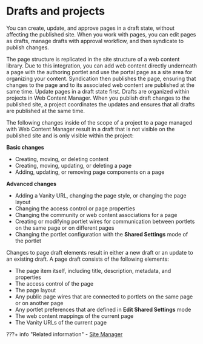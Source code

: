 # Drafts and projects

You can create, update, and approve pages in a draft state, without affecting the published site. When you work with pages, you can edit pages as drafts, manage drafts with approval workflow, and then syndicate to publish changes.

The page structure is replicated in the site structure of a web content library. Due to this integration, you can add web content directly underneath a page with the authoring portlet and use the portal page as a site area for organizing your content. Syndication then publishes the page, ensuring that changes to the page and to its associated web content are published at the same time. Update pages in a draft state first. Drafts are organized within projects in Web Content Manager. When you publish draft changes to the published site, a project coordinates the updates and ensures that all drafts are published at the same time.

The following changes inside of the scope of a project to a page managed with Web Content Manager result in a draft that is not visible on the published site and is only visible within the project:

**Basic changes**

- Creating, moving, or deleting content
- Creating, moving, updating, or deleting a page
- Adding, updating, or removing page components on a page

**Advanced changes**

- Adding a Vanity URL, changing the page style, or changing the page layout
- Changing the access control or page properties
- Changing the community or web content associations for a page
- Creating or modifying portlet wires for communication between portlets on the same page or on different pages
- Changing the portlet configuration with the **Shared Settings** mode of the portlet

Changes to page draft elements result in either a new draft or an update to an existing draft. A page draft consists of the following elements:

-   The page item itself, including title, description, metadata, and properties
-   The access control of the page
-   The page layout
-   Any public page wires that are connected to portlets on the same page or on another page
-   Any portlet preferences that are defined in **Edit Shared Settings** mode
-   The web content mappings of the current page
-   The Vanity URLs of the current page

???+ info "Related information"
    - [Site Manager](../../../inline_editing/index.md)


